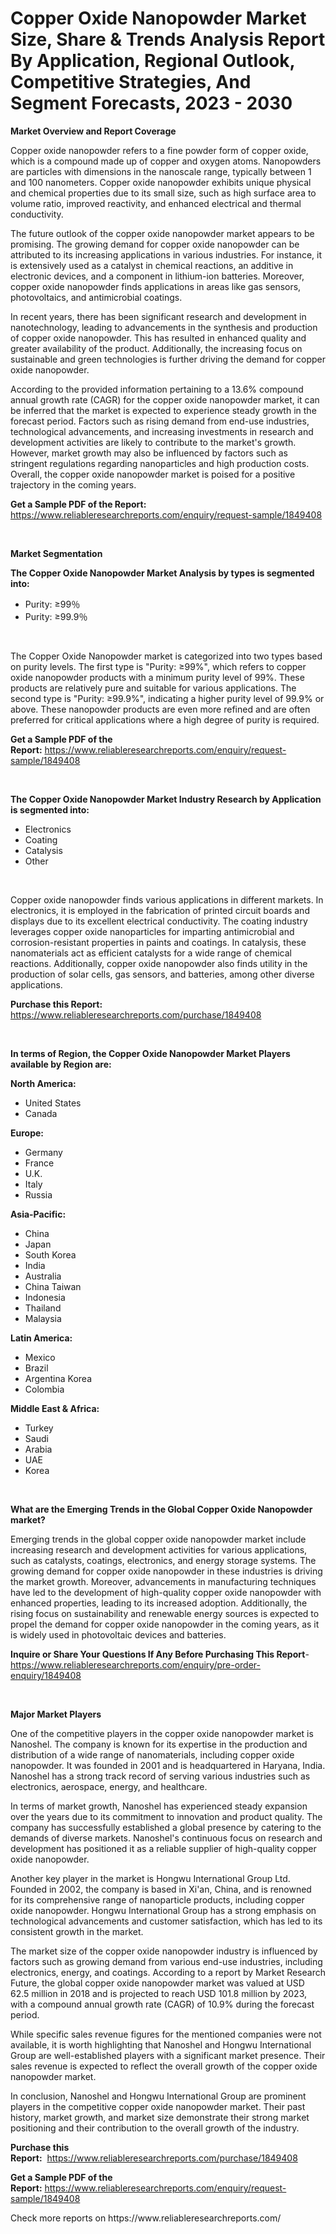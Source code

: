 <p><h1>Copper Oxide Nanopowder Market Size, Share & Trends Analysis Report By Application, Regional Outlook, Competitive Strategies, And Segment Forecasts, 2023 - 2030</h1></p><p><strong>Market Overview and Report Coverage</strong></p>
<p><p>Copper oxide nanopowder refers to a fine powder form of copper oxide, which is a compound made up of copper and oxygen atoms. Nanopowders are particles with dimensions in the nanoscale range, typically between 1 and 100 nanometers. Copper oxide nanopowder exhibits unique physical and chemical properties due to its small size, such as high surface area to volume ratio, improved reactivity, and enhanced electrical and thermal conductivity.</p><p>The future outlook of the copper oxide nanopowder market appears to be promising. The growing demand for copper oxide nanopowder can be attributed to its increasing applications in various industries. For instance, it is extensively used as a catalyst in chemical reactions, an additive in electronic devices, and a component in lithium-ion batteries. Moreover, copper oxide nanopowder finds applications in areas like gas sensors, photovoltaics, and antimicrobial coatings.</p><p>In recent years, there has been significant research and development in nanotechnology, leading to advancements in the synthesis and production of copper oxide nanopowder. This has resulted in enhanced quality and greater availability of the product. Additionally, the increasing focus on sustainable and green technologies is further driving the demand for copper oxide nanopowder.</p><p>According to the provided information pertaining to a 13.6% compound annual growth rate (CAGR) for the copper oxide nanopowder market, it can be inferred that the market is expected to experience steady growth in the forecast period. Factors such as rising demand from end-use industries, technological advancements, and increasing investments in research and development activities are likely to contribute to the market's growth. However, market growth may also be influenced by factors such as stringent regulations regarding nanoparticles and high production costs. Overall, the copper oxide nanopowder market is poised for a positive trajectory in the coming years.</p></p>
<p><strong>Get a Sample PDF of the Report:</strong> <a href="https://www.reliableresearchreports.com/enquiry/request-sample/1849408">https://www.reliableresearchreports.com/enquiry/request-sample/1849408</a></p>
<p>&nbsp;</p>
<p><strong>Market Segmentation</strong></p>
<p><strong>The Copper Oxide Nanopowder Market Analysis by types is segmented into:</strong></p>
<p><ul><li>Purity: ≥99％</li><li>Purity: ≥99.9％</li></ul></p>
<p>&nbsp;</p>
<p><p>The Copper Oxide Nanopowder market is categorized into two types based on purity levels. The first type is "Purity: ≥99%", which refers to copper oxide nanopowder products with a minimum purity level of 99%. These products are relatively pure and suitable for various applications. The second type is "Purity: ≥99.9%", indicating a higher purity level of 99.9% or above. These nanopowder products are even more refined and are often preferred for critical applications where a high degree of purity is required.</p></p>
<p><strong>Get a Sample PDF of the Report:</strong>&nbsp;<a href="https://www.reliableresearchreports.com/enquiry/request-sample/1849408">https://www.reliableresearchreports.com/enquiry/request-sample/1849408</a></p>
<p>&nbsp;</p>
<p><strong>The Copper Oxide Nanopowder Market Industry Research by Application is segmented into:</strong></p>
<p><ul><li>Electronics</li><li>Coating</li><li>Catalysis</li><li>Other</li></ul></p>
<p>&nbsp;</p>
<p><p>Copper oxide nanopowder finds various applications in different markets. In electronics, it is employed in the fabrication of printed circuit boards and displays due to its excellent electrical conductivity. The coating industry leverages copper oxide nanoparticles for imparting antimicrobial and corrosion-resistant properties in paints and coatings. In catalysis, these nanomaterials act as efficient catalysts for a wide range of chemical reactions. Additionally, copper oxide nanopowder also finds utility in the production of solar cells, gas sensors, and batteries, among other diverse applications.</p></p>
<p><strong>Purchase this Report:</strong>&nbsp; <a href="https://www.reliableresearchreports.com/purchase/1849408">https://www.reliableresearchreports.com/purchase/1849408</a></p>
<p>&nbsp;</p>
<p><strong>In terms of Region, the Copper Oxide Nanopowder Market Players available by Region are:</strong></p>
<p>
    <p> <strong> North America: </strong>
        <ul>
            <li>United States</li>
            <li>Canada</li>
        </ul>
        </p> 
    <p> <strong> Europe: </strong>
        <ul>
            <li>Germany</li>
            <li>France</li>
            <li>U.K.</li>
            <li>Italy</li>
            <li>Russia</li>
        </ul>
        </p> 
    <p> <strong> Asia-Pacific: </strong>
        <ul>
            <li>China</li>
            <li>Japan</li>
            <li>South Korea</li>
            <li>India</li>
            <li>Australia</li>
            <li>China Taiwan</li>
            <li>Indonesia</li>
            <li>Thailand</li>
            <li>Malaysia</li>
        </ul>
        </p> 
    <p> <strong> Latin America: </strong>
        <ul>
            <li>Mexico</li>
            <li>Brazil</li>
            <li>Argentina Korea</li>
            <li>Colombia</li>
        </ul>
        </p> 
    <p> <strong> Middle East & Africa: </strong>
        <ul>
            <li>Turkey</li>
            <li>Saudi</li>
            <li>Arabia</li>
            <li>UAE</li>
            <li>Korea</li>
        </ul>
    </p>
    </p>
<p>&nbsp;</p>
<p><strong>What are the Emerging Trends in the Global Copper Oxide Nanopowder market?</strong></p>
<p><p>Emerging trends in the global copper oxide nanopowder market include increasing research and development activities for various applications, such as catalysts, coatings, electronics, and energy storage systems. The growing demand for copper oxide nanopowder in these industries is driving the market growth. Moreover, advancements in manufacturing techniques have led to the development of high-quality copper oxide nanopowder with enhanced properties, leading to its increased adoption. Additionally, the rising focus on sustainability and renewable energy sources is expected to propel the demand for copper oxide nanopowder in the coming years, as it is widely used in photovoltaic devices and batteries.</p></p>
<p><strong>Inquire or Share Your Questions If Any Before Purchasing This Report</strong>- <a href="https://www.reliableresearchreports.com/enquiry/pre-order-enquiry/1849408">https://www.reliableresearchreports.com/enquiry/pre-order-enquiry/1849408</a></p>
<p>&nbsp;</p>
<p><strong>Major Market Players</strong></p>
<p><p>One of the competitive players in the copper oxide nanopowder market is Nanoshel. The company is known for its expertise in the production and distribution of a wide range of nanomaterials, including copper oxide nanopowder. It was founded in 2001 and is headquartered in Haryana, India. Nanoshel has a strong track record of serving various industries such as electronics, aerospace, energy, and healthcare.</p><p>In terms of market growth, Nanoshel has experienced steady expansion over the years due to its commitment to innovation and product quality. The company has successfully established a global presence by catering to the demands of diverse markets. Nanoshel's continuous focus on research and development has positioned it as a reliable supplier of high-quality copper oxide nanopowder.</p><p>Another key player in the market is Hongwu International Group Ltd. Founded in 2002, the company is based in Xi'an, China, and is renowned for its comprehensive range of nanoparticle products, including copper oxide nanopowder. Hongwu International Group has a strong emphasis on technological advancements and customer satisfaction, which has led to its consistent growth in the market.</p><p>The market size of the copper oxide nanopowder industry is influenced by factors such as growing demand from various end-use industries, including electronics, energy, and coatings. According to a report by Market Research Future, the global copper oxide nanopowder market was valued at USD 62.5 million in 2018 and is projected to reach USD 101.8 million by 2023, with a compound annual growth rate (CAGR) of 10.9% during the forecast period.</p><p>While specific sales revenue figures for the mentioned companies were not available, it is worth highlighting that Nanoshel and Hongwu International Group are well-established players with a significant market presence. Their sales revenue is expected to reflect the overall growth of the copper oxide nanopowder market.</p><p>In conclusion, Nanoshel and Hongwu International Group are prominent players in the competitive copper oxide nanopowder market. Their past history, market growth, and market size demonstrate their strong market positioning and their contribution to the overall growth of the industry.</p></p>
<p><strong>Purchase this Report:</strong>&nbsp;&nbsp;<a href="https://www.reliableresearchreports.com/purchase/1849408">https://www.reliableresearchreports.com/purchase/1849408</a></p>
<p></p>
<p><strong>Get a Sample PDF of the Report:</strong>&nbsp;<a href="https://www.reliableresearchreports.com/enquiry/request-sample/1849408">https://www.reliableresearchreports.com/enquiry/request-sample/1849408</a></p>
<p>Check more reports on https://www.reliableresearchreports.com/</p>